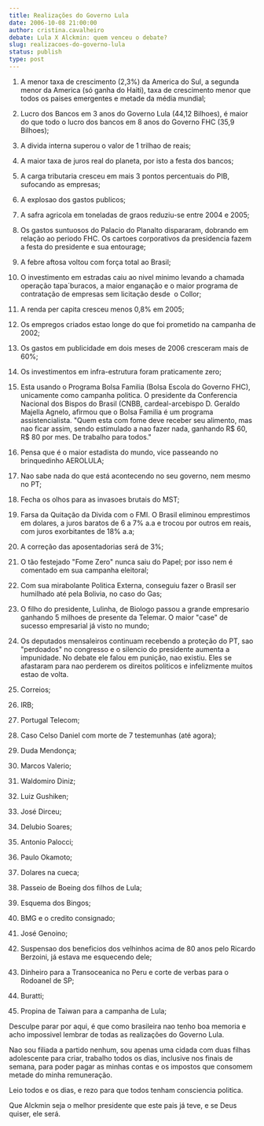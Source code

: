 ```yaml
---
title: Realizações do Governo Lula
date: 2006-10-08 21:00:00
author: cristina.cavalheiro
debate: Lula X Alckmin: quem venceu o debate?
slug: realizacoes-do-governo-lula
status: publish 
type: post
---
```


1) A menor taxa de crescimento (2,3%) da America do Sul, a segunda menor da America (só ganha do Haiti), taxa de crescimento menor que todos os paises emergentes e metade da média mundial;


2) Lucro dos Bancos em 3 anos do Governo Lula (44,12 Bilhoes), é maior do que todo o lucro dos bancos em 8 anos do Governo FHC (35,9 Bilhoes);


3) A divida interna superou o valor de 1 trilhao de reais;


4) A maior taxa de juros real do planeta, por isto a festa dos bancos;


5) A carga tributaria cresceu em mais 3 pontos percentuais do PIB, sufocando as empresas;


6) A explosao dos gastos publicos;


7) A safra agricola em toneladas de graos reduziu-se entre 2004 e 2005;


8) Os gastos suntuosos do Palacio do Planalto dispararam, dobrando em relação ao periodo FHC. Os cartoes corporativos da presidencia fazem a festa do presidente e sua entourage;


9) A febre aftosa voltou com força total ao Brasil;


10) O investimento em estradas caiu ao nivel minimo levando a chamada operação tapa´buracos, a maior enganação e o maior programa de contratação de empresas sem licitação desde  o Collor;


11) A renda per capita cresceu menos 0,8% em 2005;


12) Os empregos criados estao longe do que foi prometido na campanha de 2002;


13) Os gastos em publicidade em dois meses de 2006 cresceram mais de 60%;


14) Os investimentos em infra-estrutura foram praticamente zero;


15) Esta usando o Programa Bolsa Familia (Bolsa Escola do Governo FHC), unicamente como campanha politica. O presidente da Conferencia Nacional dos Bispos do Brasil (CNBB, cardeal-arcebispo D. Geraldo Majella Agnelo, afirmou que o Bolsa Familia é um programa assistencialista. "Quem esta com fome deve receber seu alimento, mas nao ficar assim, sendo estimulado a nao fazer nada, ganhando R$ 60, R$ 80 por mes. De trabalho para todos." 


16) Pensa que é o maior estadista do mundo, vice passeando no brinquedinho AEROLULA;


17) Nao sabe nada do que está acontecendo no seu governo, nem mesmo no PT;


18) Fecha os olhos para as invasoes brutais do MST;


19) Farsa da Quitação da Divida com o FMI. O Brasil eliminou emprestimos em dolares, a juros baratos de 6 a 7% a.a e trocou por outros em reais, com juros exorbitantes de 18% a.a;


20) A correção das aposentadorias será de 3%;


21) O tão festejado "Fome Zero" nunca saiu do Papel; por isso nem é comentado em sua campanha eleitoral;


22) Com sua mirabolante Politica Externa, conseguiu fazer o Brasil ser humilhado até pela Bolivia, no caso do Gas;


23) O filho do presidente, Lulinha, de Biologo passou a grande empresario ganhando 5 milhoes de presente da Telemar. O maior "case" de sucesso empresarial já visto no mundo;


24) Os deputados mensaleiros continuam recebendo a proteção do PT, sao "perdoados" no congresso e o silencio do presidente aumenta a impunidade. No debate ele falou em punição, nao existiu. Eles se afastaram para nao perderem os direitos politicos e infelizmente muitos estao de volta.


25) Correios;


26) IRB;


27) Portugal Telecom;


28) Caso Celso Daniel com morte de 7 testemunhas (até agora);


29) Duda Mendonça;


30) Marcos Valerio;


31) Waldomiro Diniz;


32) Luiz Gushiken;


33) José Dirceu;


34) Delubio Soares;


35) Antonio Palocci;


36) Paulo Okamoto;


37) Dolares na cueca;


38) Passeio de Boeing dos filhos de Lula;


39) Esquema dos Bingos;


40) BMG e o credito consignado;


41) José Genoino;


42) Suspensao dos beneficios dos velhinhos acima de 80 anos pelo Ricardo Berzoini, já estava me esquecendo dele;


43) Dinheiro para a Transoceanica no Peru e corte de verbas para o Rodoanel de SP;


44) Buratti;


45) Propina de Taiwan para a campanha de Lula;


Desculpe parar por aqui, é que como brasileira nao tenho boa memoria e acho impossivel lembrar de todas as realizações do Governo Lula.


Nao sou filiada a partido nenhum, sou apenas uma cidada com duas filhas adolescente para criar, trabalho todos os dias, inclusive nos finais de semana, para poder pagar as minhas contas e os impostos que consomem metade do minha remuneração.


Leio todos e os dias, e rezo para que todos tenham consciencia politica.


Que Alckmin seja o melhor presidente que este pais já teve, e se Deus quiser, ele será.


